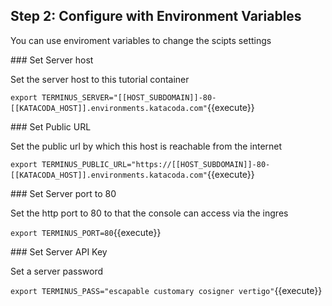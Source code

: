 ## Step 2: Configure with Environment Variables

You can use enviroment variables to change the scipts settings


### Set Server host

Set the server host to this tutorial container

`export TERMINUS_SERVER="[[HOST_SUBDOMAIN]]-80-[[KATACODA_HOST]].environments.katacoda.com"`{{execute}}

### Set Public URL

Set the public url by which this host is reachable from the internet

`export TERMINUS_PUBLIC_URL="https://[[HOST_SUBDOMAIN]]-80-[[KATACODA_HOST]].environments.katacoda.com"`{{execute}}

### Set Server port to 80

Set the http port to 80 to that the console can access via the ingres

`export TERMINUS_PORT=80`{{execute}}

### Set Server API Key

Set a server password

`export TERMINUS_PASS="escapable customary cosigner vertigo"`{{execute}}

